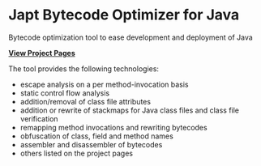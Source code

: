 # Japt Bytecode Optimizer for Java
Bytecode optimization tool to ease development and deployment of Java

[**View Project Pages**](https://seancfoley.github.io/Japt-Bytecode-Optimizer-for-Java/)

The tool provides the following technologies:

* escape analysis on a per method-invocation basis 
* static control flow analysis
* addition/removal of class file attributes
* addition or rewrite of stackmaps for Java class files and class file verification
* remapping method invocations and rewriting bytecodes
* obfuscation of class, field and method names
* assembler and disassembler of bytecodes
* others listed on the project pages
